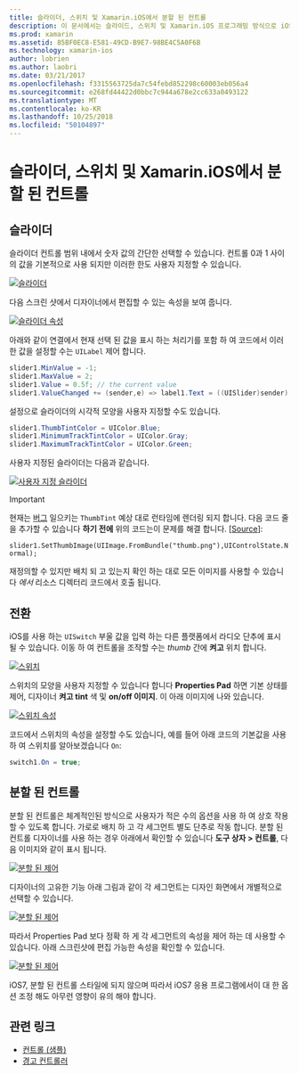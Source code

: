 ```yaml
---
title: 슬라이더, 스위치 및 Xamarin.iOS에서 분할 된 컨트롤
description: 이 문서에서는 슬라이드, 스위치 및 Xamarin.iOS 프로그래밍 방식으로 iOS 디자이너에서에서 작업 하는 방법을 설명에서 분할 된 컨트롤을 설명 합니다.
ms.prod: xamarin
ms.assetid: 85BF0EC8-E581-49CD-B9E7-98BE4C5A0F6B
ms.technology: xamarin-ios
author: lobrien
ms.author: laobri
ms.date: 03/21/2017
ms.openlocfilehash: f3315563725da7c54febd852298c60003eb056a4
ms.sourcegitcommit: e268fd44422d0bbc7c944a678e2cc633a0493122
ms.translationtype: MT
ms.contentlocale: ko-KR
ms.lasthandoff: 10/25/2018
ms.locfileid: "50104897"
---
```

# <a name="sliders-switches-and-segmented-controls-in-xamarinios"></a>슬라이더, 스위치 및 Xamarin.iOS에서 분할 된 컨트롤

<a name="Sliders" />

## <a name="sliders"></a>슬라이더

슬라이더 컨트롤 범위 내에서 숫자 값의 간단한 선택할 수 있습니다. 컨트롤 0과 1 사이의 값을 기본적으로 사용 되지만 이러한 한도 사용자 지정할 수 있습니다.

 [![](slider-switch-segmented-controls-images/image25a.png "슬라이더")](slider-switch-segmented-controls-images/image25a.png#lightbox)

다음 스크린 샷에서 디자이너에서 편집할 수 있는 속성을 보여 줍니다.

 [![](slider-switch-segmented-controls-images/image26a.png "슬라이더 속성")](slider-switch-segmented-controls-images/image25a.png#lightbox)

아래와 같이 연결에서 현재 선택 된 값을 표시 하는 처리기를 포함 하 여 코드에서 이러한 값을 설정할 수는 `UILabel` 제어 합니다.

```csharp
slider1.MinValue = -1;
slider1.MaxValue = 2;
slider1.Value = 0.5f; // the current value
slider1.ValueChanged += (sender,e) => label1.Text = ((UISlider)sender).Value.ToString ();
```

설정으로 슬라이더의 시각적 모양을 사용자 지정할 수도 있습니다.

```csharp
slider1.ThumbTintColor = UIColor.Blue;
slider1.MinimumTrackTintColor = UIColor.Gray;
slider1.MaximumTrackTintColor = UIColor.Green;
```

사용자 지정된 슬라이더는 다음과 같습니다.

 [![](slider-switch-segmented-controls-images/image27a.png "사용자 지정 슬라이더")](slider-switch-segmented-controls-images/image28a.png#lightbox)

> [!IMPORTANT]
> 현재는 [버그](http://stackoverflow.com/a/19496179) 일으키는 `ThumbTint` 예상 대로 런타임에 렌더링 되지 합니다. 다음 코드 줄을 추가할 수 있습니다 **하기 전에** 위의 코드는이 문제를 해결 합니다. [[Source](http://stackoverflow.com/a/21396794)]:
>
> `slider1.SetThumbImage(UIImage.FromBundle("thumb.png"),UIControlState.Normal);`
> 
> 재정의할 수 있지만 배치 되 고 있는지 확인 하는 대로 모든 이미지를 사용할 수 있습니다 _에서_ 리소스 디렉터리 코드에서 호출 됩니다.

<a name="Switch" />

## <a name="switch"></a>전환

iOS를 사용 하는 `UISwitch` 부울 값을 입력 하는 다른 플랫폼에서 라디오 단추에 표시 될 수 있습니다. 이동 하 여 컨트롤을 조작할 수는 *thumb* 간에 **켜고** 위치 합니다.

 [![](slider-switch-segmented-controls-images/image28a.png "스위치")](slider-switch-segmented-controls-images/image28a.png#lightbox)

스위치의 모양을 사용자 지정할 수 있습니다 합니다 **Properties Pad** 하면 기본 상태를 제어, 디자이너 **켜고 tint** 색 및 **on/off 이미지**. 이 아래 이미지에 나와 있습니다.

 [![](slider-switch-segmented-controls-images/image29a.png "스위치 속성")](slider-switch-segmented-controls-images/image29a.png#lightbox)

코드에서 스위치의 속성을 설정할 수도 있습니다, 예를 들어 아래 코드의 기본값을 사용 하 여 스위치를 알아보겠습니다 `On`:

```csharp
switch1.On = true;
```

 <a name="Segmented_Controls" />


## <a name="segmented-controls"></a>분할 된 컨트롤

분할 된 컨트롤은 체계적인된 방식으로 사용자가 적은 수의 옵션을 사용 하 여 상호 작용할 수 있도록 합니다. 가로로 배치 하 고 각 세그먼트 별도 단추로 작동 합니다. 분할 된 컨트롤 디자이너를 사용 하는 경우 아래에서 확인할 수 있습니다 **도구 상자 > 컨트롤**, 다음 이미지와 같이 표시 됩니다.

 [![](slider-switch-segmented-controls-images/segmentedcontrol.png "분할 된 제어")](slider-switch-segmented-controls-images/segmentedcontrol.png#lightbox)

디자이너의 고유한 기능 아래 그림과 같이 각 세그먼트는 디자인 화면에서 개별적으로 선택할 수 있습니다.

 [![](slider-switch-segmented-controls-images/segmentedcontrolselection.png "분할 된 제어")](slider-switch-segmented-controls-images/segmentedcontrolselection.png#lightbox)

따라서 Properties Pad 보다 정확 하 게 각 세그먼트의 속성을 제어 하는 데 사용할 수 있습니다. 아래 스크린샷에 편집 가능한 속성을 확인할 수 있습니다.

 [![](slider-switch-segmented-controls-images/segmentedcontrolproperties.png "분할 된 제어")](slider-switch-segmented-controls-images/segmentedcontrolproperties.png#lightbox)

iOS7, 분할 된 컨트롤 스타일에 되지 않으며 따라서 iOS7 응용 프로그램에서이 대 한 옵션 조정 해도 아무런 영향이 유의 해야 합니다.

## <a name="related-links"></a>관련 링크

- [컨트롤 (샘플)](https://developer.xamarin.com/samples/Controls/)
- [경고 컨트롤러](https://github.com/xamarin/recipes/tree/master/Recipes/ios/standard_controls/alertcontroller)
